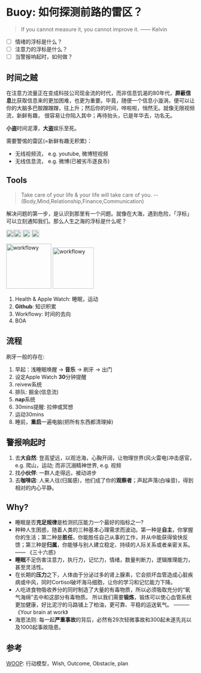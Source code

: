 # Buoy: 如何探测前路的雷区？

> If you cannot measure it, you cannot improve it. —— Kelvin 


- [ ] 情绪的浮标是什么？
- [ ] 注意力的浮标是什么？
- [ ] 当警报响起时，如何做？

## 时间之贼

在注意力流量正在变成科技公司现金流的时代，而非信息饥渴的80年代，**屏蔽信息**比获取信息来的更加困难，也更为重要。毕竟，随便一个信息小漩涡，便可以让你的大脑多巴胺蹭蹭蹭，往上升；然后你的时间，哗啦啦，悄然无。就像无限视频流，新鲜有趣，
很容易让你陷入其中；再待抬头，已是年华去，功名无。

**小盗**时间泥潭，**大盗**娱乐至死。

需要警惕的雷区(=新鲜有趣无积累)：

* 无线视频流， e.g. youtube, 微博短视频
* 无线信息流， e.g. 微博(已被劣币逐良币) 

## Tools

> Take care of your life & your life will take care of you. -- (Body,Mind,Relationship,Finance,Communication)

解决问题的第一步，是认识到那里有一个问题。就像在大海，遇到危险，「浮标」可以立刻通知我们。那么人生之海的浮标是什么呢？ 

<img src="https://i.imgur.com/lywdaP3.png" alt="right" width="20"/><img src="https://i.imgur.com/gPCuBTE.png" alt="workflowy" width="20"/>
<img src="https://i.imgur.com/kLLtRlc.png" alt="drawing" width="20"/>
<img src="https://i.imgur.com/8MyBvDP.png" alt="drawing" width="20"/>

<img src="https://i.imgur.com/aX5ptpq.png" alt="workflowy" width="120"/>
<img src="https://i.imgur.com/YdFO5vw.png" alt="workflowy" width="110"/>




1. Health & Apple Watch: 睡眠，运动
1. **Github**: 知识积累
2. Workflowy: 时间的去向 
3. BOA
  
## 流程

刷牙一般的存在:

1. 早起：浅睡眠唤醒 -> **音乐** -> 刷牙 -> 出门
2. 设定Apple Watch **30**分钟提醒
1. reivew系统
1. 排队: 掘金(信息流)
1. **nap**系统
1. 30mins提醒: 拉伸或冥想
1. 运动30mins
2. 睡前，**重启**一遍电脑(把所有东西都清理掉)
  
## 警报响起时

1. 去**大自然**: 登高望远，以观沧海，心胸开阔，让物理世界(风火雷电)冲击感官，e.g. 爬山，运动; 而非沉溺精神世界, e.g. 视频
2. 找**小伙伴**: 一群人走得远，被动进步
3. 去**咖啡店**: 人来人往(归属感)，他们成了你的**观察者**；声起声落(白噪音)，得到相对的内心平静。

## Why?

* 睡眠是否**充足规律**是检测抗压能力一个最好的指标之一?
* 种种人生困惑，随着人类的三种基本心理需求而波动。第一种是**自主**，你掌握你的生活；第二种是**胜任**，你能胜任自己从事的工作，并从中能获得愉快反馈；第三种是**归属**，你能够与别人建立稳定、持续的人际关系或者亲密关系。 —— 《三十六惑》
* **睡眠**不足伤害注意力，执行力，记忆力，情绪，数量判断力，逻辑推理能力，甚至灵活性。
* 在长期的**压力**之下，人体由于分泌过多的肾上腺素，它会损坏血管造成心脏疾病或中风，同时Cortisol破坏海马细胞，让你的学习和记忆能力下降。
* 人吃进食物吸收养分的同时制造了大量的有毒物质，所以必须吸取充分的“氧气海绵”去中和这部分有毒物质。 所以我们需要**锻炼**，锻炼可以使心血管系统更加健康，好比泥泞的马路铺上了柏油，更可靠、平稳的运送氧气。 ——— 《Your brain at work》
* 海恩法则:  每一起**严重事故**的背后，必然有29次轻微事故和300起未遂先兆以及1000起事故隐患。

## 参考

[WOOP](https://www.characterlab.org/woop): 行动模型，Wish, Outcome, Obstacle, plan 
 